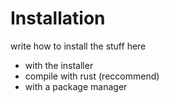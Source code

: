 # Installation
write how to install the stuff here
- with the installer
- compile with rust (reccommend)
- with a package manager